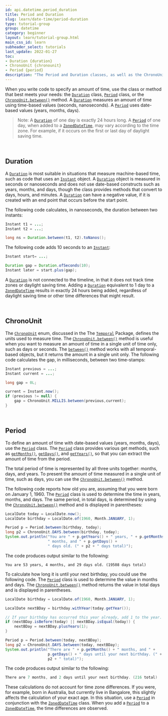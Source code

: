 ```yaml
---
id: api.datetime.period_duration
title: Period and Duration
slug: learn/date-time/period-duration
type: tutorial-group
group: datetime
category: beginner
layout: learn/tutorial-group.html
main_css_id: learn
subheader_select: tutorials
last_update: 2022-01-27
toc:
- Duration {duration}
- ChronoUnit {chronounit}
- Period {period}
description: "The Period and Duration classes, as well as the ChronoUnit.between method() are used to calculate an amount of time."
---
```



When you write code to specify an amount of time, use the class or method that best meets your needs: the [`Duration`](javadoc:Duration) class, [`Period`](javadoc:Period) class, or the [`ChronoUnit.between()`](javadoc:ChronoUnit.between()) method. A [`Duration`](javadoc:Duration) measures an amount of time using time-based values (seconds, nanoseconds). A [`Period`](javadoc:Period) uses date-based values (years, months, days).

> Note: A [`Duration`](javadoc:Duration) of one day is exactly 24 hours long. A [`Period`](javadoc:Period) of one day, when added to a [`ZonedDateTime`](javadoc:ZonedDateTime), may vary according to the time zone. For example, if it occurs on the first or last day of daylight saving time.


<a id="duration">&nbsp;</a>
## Duration

A [`Duration`](javadoc:Duration) is most suitable in situations that measure machine-based time, such as code that uses an [`Instant`](javadoc:Instant) object. A [`Duration`](javadoc:Duration) object is measured in seconds or nanoseconds and does not use date-based constructs such as years, months, and days, though the class provides methods that convert to days, hours, and minutes. A [`Duration`](javadoc:Duration) can have a negative value, if it is created with an end point that occurs before the start point.

The following code calculates, in nanoseconds, the duration between two instants:

```java
Instant t1 = ...;
Instant t2 = ...;

long ns = Duration.between(t1, t2).toNanos();
```

The following code adds 10 seconds to an [`Instant`](javadoc:Instant):

```java
Instant start= ...;

Duration gap = Duration.ofSeconds(10);
Instant later = start.plus(gap);
```

A [`Duration`](javadoc:Duration) is not connected to the timeline, in that it does not track time zones or daylight saving time. Adding a [`Duration`](javadoc:Duration) equivalent to 1 day to a [`ZonedDateTime`](javadoc:ZonedDateTime) results in exactly 24 hours being added, regardless of daylight saving time or other time differences that might result.


<a id="chronounit">&nbsp;</a>
## ChronoUnit

The [`ChronoUnit`](javadoc:ChronoUnit) enum, discussed in the The [`Temporal`](javadoc:Temporal) Package, defines the units used to measure time. The [`ChronoUnit.between()`](javadoc:ChronoUnit.between()) method is useful when you want to measure an amount of time in a single unit of time only, such as days or seconds. The [`between()`](javadoc:ChronoUnit.between()) method works with all temporal-based objects, but it returns the amount in a single unit only. The following code calculates the gap, in milliseconds, between two time-stamps:

```java
Instant previous = ...;
Instant current = ...;

long gap = 0L;

current = Instant.now();
if (previous != null) {
    gap = ChronoUnit.MILLIS.between(previous,current);
}
```


<a id="period">&nbsp;</a>
## Period

To define an amount of time with date-based values (years, months, days), use the [`Period`](javadoc:Period) class. The [`Period`](javadoc:Period) class provides various get methods, such as [`getMonths()`](javadoc:Period.getMonths()), [`getDays()`](javadoc:Period.getDays()), and [`getYears()`](javadoc:Period.getYears()), so that you can extract the amount of time from the period.

The total period of time is represented by all three units together: months, days, and years. To present the amount of time measured in a single unit of time, such as days, you can use the [`ChronoUnit.between()`](javadoc:ChronoUnit.between()) method.

The following code reports how old you are, assuming that you were born on January 1, 1960. The [`Period`](javadoc:Period) class is used to determine the time in years, months, and days. The same period, in total days, is determined by using the [`ChronoUnit.between()`](javadoc:ChronoUnit.between()) method and is displayed in parentheses:

```java
LocalDate today = LocalDate.now();
LocalDate birthday = LocalDate.of(1960, Month.JANUARY, 1);

Period p = Period.between(birthday, today);
long p2 = ChronoUnit.DAYS.between(birthday, today);
System.out.println("You are " + p.getYears() + " years, " + p.getMonths() +
                   " months, and " + p.getDays() +
                   " days old. (" + p2 + " days total)");
```

The code produces output similar to the following:

```shell
You are 53 years, 4 months, and 29 days old. (19508 days total)
```

To calculate how long it is until your next birthday, you could use the following code. The [`Period`](javadoc:Period) class is used to determine the value in months and days. The [`ChronoUnit.between()`](javadoc:ChronoUnit.between()) method returns the value in total days and is displayed in parentheses.

```java
LocalDate birthday = LocalDate.of(1960, Month.JANUARY, 1);

LocalDate nextBDay = birthday.withYear(today.getYear());

// If your birthday has occurred this year already, add 1 to the year.
if (nextBDay.isBefore(today) || nextBDay.isEqual(today)) {
    nextBDay = nextBDay.plusYears(1);
}

Period p = Period.between(today, nextBDay);
long p2 = ChronoUnit.DAYS.between(today, nextBDay);
System.out.println("There are " + p.getMonths() + " months, and " +
                   p.getDays() + " days until your next birthday. (" +
                   p2 + " total)");
```

The code produces output similar to the following:

```java
There are 7 months, and 2 days until your next birthday. (216 total)
```

These calculations do not account for time zone differences. If you were, for example, born in Australia, but currently live in Bangalore, this slightly affects the calculation of your exact age. In this situation, use a [`Period`](javadoc:Period) in conjunction with the [`ZonedDateTime`](javadoc:ZonedDateTime) class. When you add a [`Period`](javadoc:Period) to a [`ZonedDateTime`](javadoc:ZonedDateTime), the time differences are observed.
